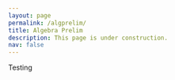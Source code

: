 ```yaml
---
layout: page
permalink: /algprelim/
title: Algebra Prelim
description: This page is under construction. 
nav: false
---
```


Testing
